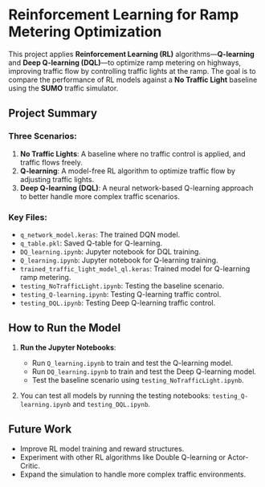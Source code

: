 # Reinforcement Learning for Ramp Metering Optimization

This project applies **Reinforcement Learning (RL)** algorithms—**Q-learning** and **Deep Q-learning (DQL)**—to optimize ramp metering on highways, improving traffic flow by controlling traffic lights at the ramp. The goal is to compare the performance of RL models against a **No Traffic Light** baseline using the **SUMO** traffic simulator.

## Project Summary

### Three Scenarios:
1. **No Traffic Lights**: A baseline where no traffic control is applied, and traffic flows freely.
2. **Q-learning**: A model-free RL algorithm to optimize traffic flow by adjusting traffic lights.
3. **Deep Q-learning (DQL)**: A neural network-based Q-learning approach to better handle more complex traffic scenarios.

### Key Files:
- `q_network_model.keras`: The trained DQN model.
- `q_table.pkl`: Saved Q-table for Q-learning.
- `DQ_learning.ipynb`: Jupyter notebook for DQL training.
- `Q_learning.ipynb`: Jupyter notebook for Q-learning training.
- `trained_traffic_light_model_ql.keras`: Trained model for Q-learning ramp metering.
- `testing_NoTrafficLight.ipynb`: Testing the baseline scenario.
- `testing_Q-learning.ipynb`: Testing Q-learning traffic control.
- `testing_DQL.ipynb`: Testing Deep Q-learning traffic control.
## How to Run the Model
1. **Run the Jupyter Notebooks**:
   - Run `Q_learning.ipynb` to train and test the Q-learning model.
   - Run `DQ_learning.ipynb` to train and test the Deep Q-learning model.
   - Test the baseline scenario using `testing_NoTrafficLight.ipynb`.

2. You can test all models by running the testing notebooks: `testing_Q-learning.ipynb` and `testing_DQL.ipynb`.

## Future Work

- Improve RL model training and reward structures.
- Experiment with other RL algorithms like Double Q-learning or Actor-Critic.
- Expand the simulation to handle more complex traffic environments.

